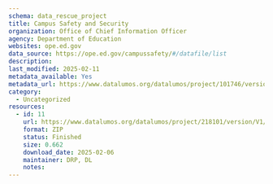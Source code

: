 ```yaml
---
schema: data_rescue_project 
title: Campus Safety and Security
organization: Office of Chief Information Officer
agency: Department of Education
websites: ope.ed.gov
data_source: https://ope.ed.gov/campussafety/#/datafile/list
description: 
last_modified: 2025-02-11
metadata_available: Yes
metadata_url: https://www.datalumos.org/datalumos/project/101746/version/V1/view;jsessionid=994EE6D709D72ADCD2752F7DDA402C8D
category:
  - Uncategorized
resources:
  - id: 11
    url: https://www.datalumos.org/datalumos/project/218101/version/V1/view
    format: ZIP
    status: Finished
    size: 0.662
    download_date: 2025-02-06
    maintainer: DRP, DL
    notes: 
---
```


